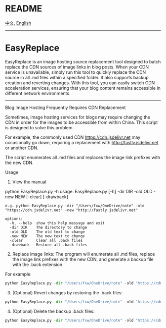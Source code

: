 
# README
[中文](Readme_zh.md), [English](Readme_en.md)

---


# EasyReplace

EasyReplace is an image hosting source replacement tool designed to batch replace the CDN sources of image links in blog posts. When your CDN service is unavailable, simply run this tool to quickly replace the CDN source in all .md files within a specified folder. It also supports backup creation and reverting changes. With this tool, you can easily switch CDN acceleration services, ensuring that your blog content remains accessible in different network environments.

---

Blog Image Hosting Frequently Requires CDN Replacement

Sometimes, image hosting services for blogs may require changing the CDN in order for the images to be accessible from within China. This script is designed to solve this problem.

For example, the commonly used CDN https://cdn.jsdelivr.net may occasionally go down, requiring a replacement with http://fastly.jsdelivr.net or another CDN.

The script enumerates all .md files and replaces the image link prefixes with the new CDN.

Usage
1.	View the manual

python EasyReplace.py -h
usage: EasyReplace.py [-h] -dir DIR -old OLD -new NEW [-clear] [-drawback]

```
e.g. python EasyReplace.py -dir "/Users/fxw/OneDrive/note" -old "https://cdn.jsdelivr.net" -new "http://fastly.jsdelivr.net"

options:
  -h, --help  show this help message and exit
  -dir DIR    The directory to change
  -old OLD    The old text to change
  -new NEW    The new text to change
  -clear      Clear all .back files
  -drawback   Restore all .back files
```

2.	Replace image links: The program will enumerate all .md files, replace the image link prefixes with the new CDN, and generate a backup file with the .back extension.

For example:
```python
python EasyReplace.py -dir "/Users/fxw/OneDrive/note" -old "https://cdn.jsdelivr.net" -new "http://fastlyjsdelivr.net"
```
3.	(Optional) Revert changes by restoring the .back files:

```python
python EasyReplace.py -dir "/Users/fxw/OneDrive/note" -old "https://cdn.jsdelivr.net" -new "http://fastlyjsdelivr.net" -drawback
```
4.	(Optional) Delete the backup .back files:
```python
python EasyReplace.py -dir "/Users/fxw/OneDrive/note" -old "https://cdn.jsdelivr.net" -new "http://fastlyjsdelivr.net" -clear
```